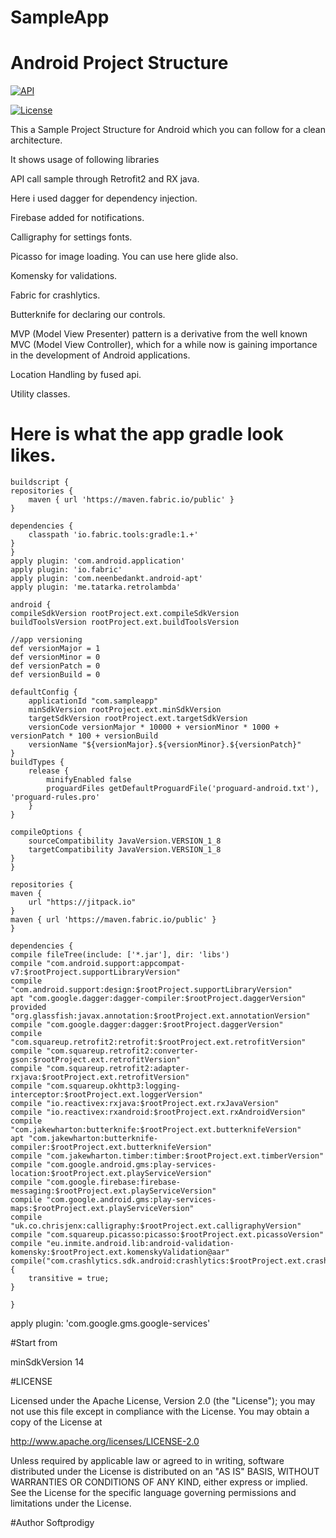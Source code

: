 # SampleApp
# Android Project Structure



[![API](https://img.shields.io/badge/API-14%2B-yellow.svg?style=flat)](https://android-arsenal.com/api?level=14)

[![License](https://img.shields.io/badge/license-Apache%202-4EB1BA.svg)](https://www.apache.org/licenses/LICENSE-2.0.html)


This a Sample Project Structure for Android which you can follow for a clean architecture.

It shows usage of following libraries

API call sample through Retrofit2 and RX java.

Here i used dagger for dependency injection.

Firebase added for notifications.

Calligraphy for settings fonts.

Picasso for image loading. You can use here glide also.

Komensky for validations.

Fabric for crashlytics.

Butterknife for declaring our controls.

MVP (Model View Presenter) pattern is a derivative from the well known MVC (Model View Controller), which for a while now is gaining importance in the development of Android applications.

Location Handling by fused api.

Utility classes.


# Here is what the app gradle look likes.

    buildscript {
    repositories {
        maven { url 'https://maven.fabric.io/public' }
    }

    dependencies {
        classpath 'io.fabric.tools:gradle:1.+'
    }
    }
    apply plugin: 'com.android.application'
    apply plugin: 'io.fabric'
    apply plugin: 'com.neenbedankt.android-apt'
    apply plugin: 'me.tatarka.retrolambda'

    android {
    compileSdkVersion rootProject.ext.compileSdkVersion
    buildToolsVersion rootProject.ext.buildToolsVersion

    //app versioning
    def versionMajor = 1
    def versionMinor = 0
    def versionPatch = 0
    def versionBuild = 0

    defaultConfig {
        applicationId "com.sampleapp"
        minSdkVersion rootProject.ext.minSdkVersion
        targetSdkVersion rootProject.ext.targetSdkVersion
        versionCode versionMajor * 10000 + versionMinor * 1000 + versionPatch * 100 + versionBuild
        versionName "${versionMajor}.${versionMinor}.${versionPatch}"
    }
    buildTypes {
        release {
            minifyEnabled false
            proguardFiles getDefaultProguardFile('proguard-android.txt'), 'proguard-rules.pro'
        }
    }

    compileOptions {
        sourceCompatibility JavaVersion.VERSION_1_8
        targetCompatibility JavaVersion.VERSION_1_8
    }
    }

    repositories {
    maven {
        url "https://jitpack.io"
    }
    maven { url 'https://maven.fabric.io/public' }
    }

    dependencies {
    compile fileTree(include: ['*.jar'], dir: 'libs')
    compile "com.android.support:appcompat-v7:$rootProject.supportLibraryVersion"
    compile "com.android.support:design:$rootProject.supportLibraryVersion"
    apt "com.google.dagger:dagger-compiler:$rootProject.daggerVersion"
    provided "org.glassfish:javax.annotation:$rootProject.ext.annotationVersion"
    compile "com.google.dagger:dagger:$rootProject.daggerVersion"
    compile "com.squareup.retrofit2:retrofit:$rootProject.ext.retrofitVersion"
    compile "com.squareup.retrofit2:converter-gson:$rootProject.ext.retrofitVersion"
    compile "com.squareup.retrofit2:adapter-rxjava:$rootProject.ext.retrofitVersion"
    compile "com.squareup.okhttp3:logging-interceptor:$rootProject.ext.loggerVersion"
    compile "io.reactivex:rxjava:$rootProject.ext.rxJavaVersion"
    compile "io.reactivex:rxandroid:$rootProject.ext.rxAndroidVersion"
    compile "com.jakewharton:butterknife:$rootProject.ext.butterknifeVersion"
    apt "com.jakewharton:butterknife-compiler:$rootProject.ext.butterknifeVersion"
    compile "com.jakewharton.timber:timber:$rootProject.ext.timberVersion"
    compile "com.google.android.gms:play-services-location:$rootProject.ext.playServiceVersion"
    compile "com.google.firebase:firebase-messaging:$rootProject.ext.playServiceVersion"
    compile "com.google.android.gms:play-services-maps:$rootProject.ext.playServiceVersion"
    compile "uk.co.chrisjenx:calligraphy:$rootProject.ext.calligraphyVersion"
    compile "com.squareup.picasso:picasso:$rootProject.ext.picassoVersion"
    compile "eu.inmite.android.lib:android-validation-komensky:$rootProject.ext.komenskyValidation@aar"
    compile("com.crashlytics.sdk.android:crashlytics:$rootProject.ext.crashVersion@aar") {
        transitive = true;
    }
	
    }
apply plugin: 'com.google.gms.google-services'

#Start from

minSdkVersion 14

#LICENSE

Licensed under the Apache License, Version 2.0 (the "License"); you may not use this file except in compliance with the License. You may obtain a copy of the License at

http://www.apache.org/licenses/LICENSE-2.0

Unless required by applicable law or agreed to in writing, software distributed under the License is distributed on an "AS IS" BASIS, WITHOUT WARRANTIES OR CONDITIONS OF ANY KIND, either express or implied. See the License for the specific language governing permissions and limitations under the License.

#Author
Softprodigy